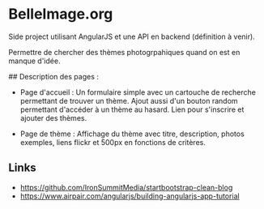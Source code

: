 # BelleImage.org

Side project utilisant AngularJS et une API en backend (définition à venir).

Permettre de chercher des thèmes photogrpahiques quand on est en manque d'idée.

## Description des pages :

* Page d'accueil : Un formulaire simple avec un cartouche de recherche permettant de trouver un thème. Ajout aussi d'un bouton random permettant d'accéder à un thème au hasard. Lien pour s'inscrire et ajouter des thèmes.

* Page de thème : Affichage du thème avec titre, description, photos exemples, liens flickr et 500px en fonctions de critères.

## Links 

* https://github.com/IronSummitMedia/startbootstrap-clean-blog
* https://www.airpair.com/angularjs/building-angularjs-app-tutorial
